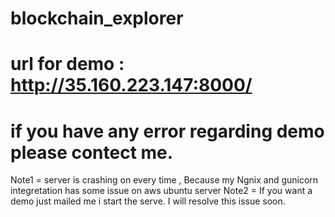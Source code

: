 # blockchain_explorer
# url for demo : http://35.160.223.147:8000/

# if you have any error regarding demo please contect me.
Note1 = server is crashing on every time , Because my Ngnix and gunicorn integretation has some issue on aws ubuntu server
Note2 = If you want a demo just mailed me i start the serve.
I will resolve this issue soon.
